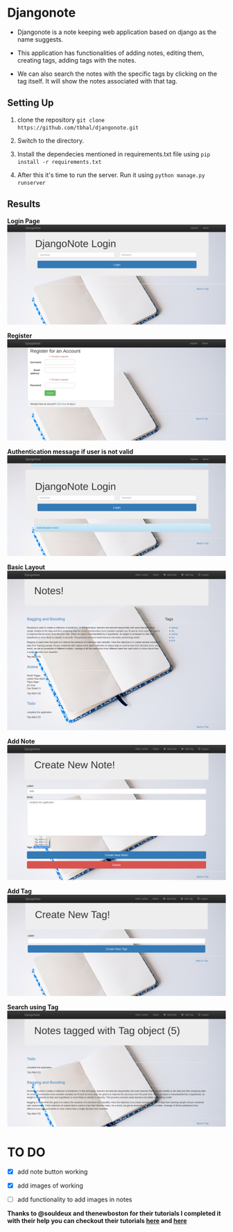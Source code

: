 # Djangonote

- Djangonote is a note keeping web application based on django as the name suggests.

- This application has functionalities of adding notes, editing them, creating tags, adding tags with the notes.

- We can also search the notes with the specific tags by clicking on the tag itself. It will show the notes associated with that tag.

## Setting Up

1. clone the repository `git clone https://github.com/tbhal/djangonote.git`

1. Switch to the directory.

1. Install the dependecies mentioned in requirements.txt file using `pip install -r requirements.txt`

1. After this it's time to run the server. Run it using `python manage.py runserver`

## Results

**Login Page**
![login](/images/login.png)

**Register**
![register](/images/register.png)

**Authentication message if user is not valid**
![authenticate](/images/authentication_message.png)

**Basic Layout**
![layout](images/base_layout.png)

**Add Note**
![addnote](/images/create_Note.png)

**Add Tag**
![addtag](/images/create_tag.png)

**Search using Tag**
![search](/images/search.png)

# TO DO
- [X] add note button working
- [X] add images of working
- [ ] add functionality to add images in notes


**Thanks to @souldeux and thenewboston for their tutorials I completed it with their help you can checkout their tutorials [here](https://www.youtube.com/playlist?list=PL6gx4Cwl9DGBlmzzFcLgDhKTTfNLfX1IK) and [here](https://souldeux.com/blog/django-note-app-tutorial-part-1-layout-file-structure/)**
